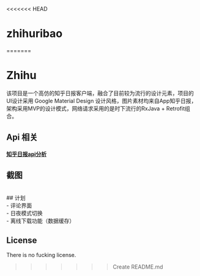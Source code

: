 <<<<<<< HEAD
# zhihuribao
=======
# Zhihu <br>
该项目是一个高仿的知乎日报客户端，融合了目前较为流行的设计元素，项目的UI设计采用 Google Material Design 设计风格，图片素材均来自App知乎日报，架构采用MVP的设计模式，网络请求采用的是时下流行的RxJava + Retrofit组合。<br>

## Api 相关 <br>
#### [知乎日报api分析](https://github.com/izzyleung/ZhihuDailyPurify/wiki/%E7%9F%A5%E4%B9%8E%E6%97%A5%E6%8A%A5-API-%E5%88%86%E6%9E%90)
## 截图 <br>
<br>
## 计划 <br>
- 评论界面 <br>
- 日夜模式切换 <br>
- 离线下载功能（数据缓存）<br>

## License <br>
There is no fucking license.<br>
>>>>>>> Create README.md
